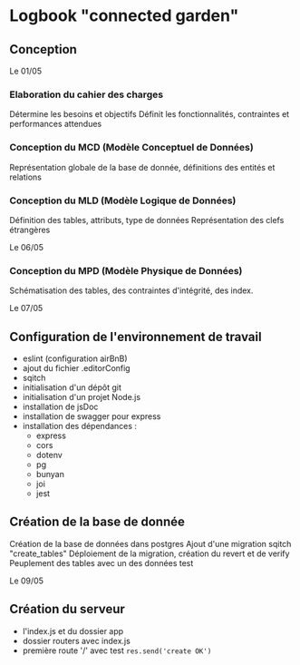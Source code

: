 # Logbook "connected garden"

## Conception

Le 01/05
### Elaboration du cahier des charges

Détermine les besoins et objectifs
Définit les fonctionnalités, contraintes et performances attendues

### Conception du MCD (Modèle Conceptuel de Données)

Représentation globale de la base de donnée, définitions des entités et relations

### Conception du MLD (Modèle Logique de Données)

Définition des tables, attributs, type de données
Représentation des clefs étrangères

Le 06/05
### Conception du MPD (Modèle Physique de Données)

Schématisation des tables, des contraintes d'intégrité, des index.

Le 07/05
## Configuration de l'environnement de travail

- eslint (configuration airBnB)
- ajout du fichier .editorConfig
- sqitch
- initialisation d'un dépôt git
- initialisation d'un projet Node.js
- installation de jsDoc
- installation de swagger pour express
- installation des dépendances :
  - express
  - cors
  - dotenv
  - pg
  - bunyan
  - joi
  - jest

## Création de la base de donnée

Création de la base de données dans postgres
Ajout d'une migration sqitch "create_tables"
Déploiement de la migration, création du revert et de verify
Peuplement des tables avec un des données test

Le 09/05
## Création du serveur

- l'index.js et du dossier app
- dossier routers avec index.js
- première route '/' avec test `res.send('create OK')`
